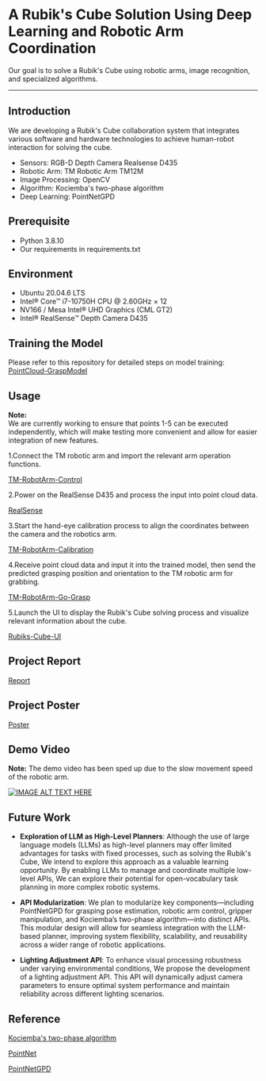 # A Rubik's Cube Solution Using Deep Learning and Robotic Arm Coordination

Our goal is to solve a Rubik's Cube using robotic arms, image recognition, and specialized algorithms.

***
## **Introduction**

We are developing a Rubik's Cube collaboration system that integrates various software and hardware technologies to achieve human-robot interaction for solving the cube.

- Sensors: RGB-D Depth Camera Realsense D435
- Robotic Arm: TM Robotic Arm TM12M
- Image Processing: OpenCV
- Algorithm: Kociemba's two-phase algorithm
- Deep Learning: PointNetGPD

## Prerequisite

* Python 3.8.10
* Our requirements in requirements.txt

## Environment

* Ubuntu 20.04.6 LTS
* Intel® Core™ i7-10750H CPU @ 2.60GHz × 12
* NV166 / Mesa Intel® UHD Graphics (CML GT2) 
* Intel® RealSense™ Depth Camera D435

## Training the Model

Please refer to this repository for detailed steps on model training:
[PointCloud-GraspModel](https://github.com/hsylin/PointCloud-GraspModel)

## Usage

**Note:**  
We are currently working to ensure that points 1-5 can be executed independently, which will make testing more convenient and allow for easier integration of new features.

1.Connect the TM robotic arm and import the relevant arm operation functions.

[TM-RobotArm-Control](https://github.com/hsylin/TM-RobotArm-Control)

2.Power on the RealSense D435 and process the input into point cloud data. 

[RealSense](https://github.com/hsylin/RealSense)

3.Start the hand-eye calibration process to align the coordinates between the camera and the robotics arm.

[TM-RobotArm-Calibration](https://github.com/hsylin/TM-RobotArm-Calibration)

4.Receive point cloud data and input it into the trained model, then send the predicted grasping position and orientation to the TM robotic arm for grabbing. 

[TM-RobotArm-Go-Grasp](https://github.com/hsylin/TM-RobotArm-Go-Grasp)

5.Launch the UI to display the Rubik's Cube solving process and visualize relevant information about the cube.

[Rubiks-Cube-UI](https://github.com/hsylin/Rubiks-Cube-UI)

## Project Report
[Report](https://github.com/hsylin/DL-Robot-RubiksCubeSolver/blob/main/report.pdf)
## Project Poster
[Poster](https://github.com/hsylin/DL-Robot-RubiksCubeSolver/blob/main/poster.pdf)
## Demo Video

**Note:** The demo video has been sped up due to the slow movement speed of the robotic arm.

[![IMAGE ALT TEXT HERE](https://img.youtube.com/vi/aG4lePK26F8/0.jpg)](https://www.youtube.com/watch?v=aG4lePK26F8)

## Future Work

- **Exploration of LLM as High-Level Planners**: Although the use of large language models (LLMs) as high-level planners may offer limited advantages for tasks with fixed processes, such as solving the Rubik's Cube, We intend to explore this approach as a valuable learning opportunity. By enabling LLMs to manage and coordinate multiple low-level APIs, We can explore their potential for open-vocabulary task planning in more complex robotic systems.
  
- **API Modularization**: We plan to modularize key components—including PointNetGPD for grasping pose estimation, robotic arm control, gripper manipulation, and Kociemba’s two-phase algorithm—into distinct APIs. This modular design will allow for seamless integration with the LLM-based planner, improving system flexibility, scalability, and reusability across a wider range of robotic applications.
  
- **Lighting Adjustment API**: To enhance visual processing robustness under varying environmental conditions, We propose the development of a lighting adjustment API. This API will dynamically adjust camera parameters to ensure optimal system performance and maintain reliability across different lighting scenarios.


## Reference

[Kociemba's two-phase algorithm](https://github.com/hkociemba/RubiksCube-TwophaseSolver)

[PointNet](https://github.com/charlesq34/pointnet)

[PointNetGPD](https://github.com/lianghongzhuo/PointNetGPD)






